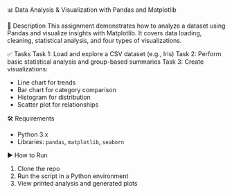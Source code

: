  📊 Data Analysis & Visualization with Pandas and Matplotlib

 📌 Description
This assignment demonstrates how to analyze a dataset using Pandas and visualize insights with Matplotlib. It covers data loading, cleaning, statistical analysis, and four types of visualizations.

 ✅ Tasks
 Task 1: Load and explore a CSV dataset (e.g., Iris)
 Task 2: Perform basic statistical analysis and group-based summaries
 Task 3: Create visualizations:
  - Line chart for trends
  - Bar chart for category comparison
  - Histogram for distribution
  - Scatter plot for relationships

 🛠️ Requirements
- Python 3.x  
- Libraries: `pandas`, `matplotlib`, `seaborn`

▶️ How to Run
1. Clone the repo  
2. Run the script in a Python environment  
3. View printed analysis and generated plots

